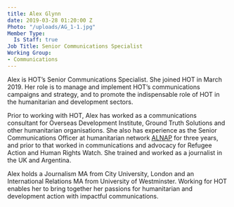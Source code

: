 ```yaml
---
title: Alex Glynn
date: 2019-03-28 01:20:00 Z
Photo: "/uploads/AG_1-1.jpg"
Member Type:
  Is Staff: true
Job Title: Senior Communications Specialist
Working Group:
- Communications
---
```


Alex is HOT’s Senior Communications Specialist. She joined HOT in March 2019. Her role is to manage and implement HOT’s communications campaigns and strategy, and to promote the indispensable role of HOT in the humanitarian and development sectors. 

Prior to working with HOT, Alex has worked as a communications consultant for Overseas Development Institute, Ground Truth Solutions and other humanitarian organisations. She also has experience as the Senior Communications Officer at humanitarian network [ALNAP](http://alnap.org/) for three years, and prior to that worked in communications and advocacy for Refugee Action and Human Rights Watch. She trained and worked as a journalist in the UK and Argentina. 

Alex holds a Journalism MA from City University, London and an International Relations MA from University of Westminster. Working for HOT enables her to bring together her passions for humanitarian and development action with impactful communications.
